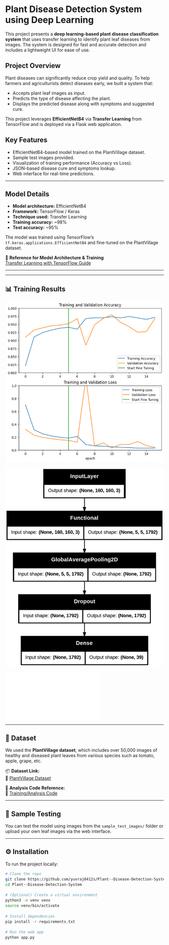 #  Plant Disease Detection System using Deep Learning

This project presents a **deep learning-based plant disease classification system** that uses transfer learning to identify plant leaf diseases from images. The system is designed for fast and accurate detection and includes a lightweight UI for ease of use.

##  Project Overview

Plant diseases can significantly reduce crop yield and quality. To help farmers and agriculturists detect diseases early, we built a system that:

- Accepts plant leaf images as input.
- Predicts the type of disease affecting the plant.
- Displays the predicted disease along with symptoms and suggested cure.

This project leverages **EfficientNetB4** via **Transfer Learning** from TensorFlow and is deployed via a Flask web application.

##  Key Features

-  EfficientNetB4-based model trained on the PlantVillage dataset.
-  Sample test images provided.
-  Visualization of training performance (Accuracy vs Loss).
-  JSON-based disease cure and symptoms lookup.
-  Web interface for real-time predictions.

---

##  Model Details

- **Model architecture:** EfficientNetB4
- **Framework:** TensorFlow / Keras
- **Technique used:** Transfer Learning
- **Training accuracy:** ~98%
- **Test accuracy:** ~95%

The model was trained using TensorFlow’s `tf.keras.applications.EfficientNetB4` and fine-tuned on the PlantVillage dataset.

🔗 **Reference for Model Architecture & Training**  
[Transfer Learning with TensorFlow Guide](https://www.tensorflow.org/tutorials/images/transfer_learning)

---


---

## 📊 Training Results

![Accuracy vs Loss](./screenshot/Fine_tuned_model_accuracy_and_loss.png)

![Model Flow Diagram](./screenshot/Model_flow.png)

![Website Result](.screenshot/website.pdf)

---

## 📁 Dataset

We used the **PlantVillage dataset**, which includes over 50,000 images of healthy and diseased plant leaves from various species such as tomato, apple, grape, etc.

📦 **Dataset Link:**  
🔗 [PlantVillage Dataset](https://github.com/salathegroup/plantvillage_deeplearning_paper_dataset)

🔬 **Analysis Code Reference:**  
🔗 [Training/Analysis Code](https://github.com/salathegroup/plantvillage_deeplearning_paper_analysis)

---

## 🧪 Sample Testing

You can test the model using images from the `sample_test_images/` folder or upload your own leaf images via the web interface.

---

## ⚙️ Installation

To run the project locally:

```bash
# Clone the repo
git clone https://github.com/yuvraj0412s/Plant--Disease-Detection-System.git
cd Plant--Disease-Detection-System

# (Optional) Create a virtual environment
python3 -m venv venv
source venv/bin/activate

# Install dependencies
pip install -r requirements.txt

# Run the web app
python app.py

